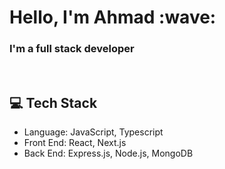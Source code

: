 <h1>Hello, I'm Ahmad :wave:</h1>

<h3>I'm a full stack developer</h3>

<br />

## :computer: Tech Stack
* Language: JavaScript, Typescript
* Front End: React, Next.js
* Back End: Express.js, Node.js, MongoDB
